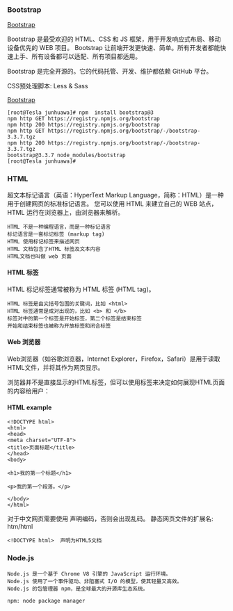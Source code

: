### Bootstrap

[Bootstrap](http://v3.bootcss.com/)

Bootstrap 是最受欢迎的 HTML、CSS 和 JS 框架，用于开发响应式布局、移动设备优先的 WEB 项目。
Bootstrap
让前端开发更快速、简单。所有开发者都能快速上手、所有设备都可以适配、所有项目都适用。

Bootstrap 是完全开源的。它的代码托管、开发、维护都依赖 GitHub 平台。

CSS预处理脚本: Less & Sass

[Bootstrap](http://getbootstrap.com/getting-started/#download)

    [root@Tesla junhuawa]# npm  install bootstrap@3
    npm http GET https://registry.npmjs.org/bootstrap
    npm http 200 https://registry.npmjs.org/bootstrap
    npm http GET https://registry.npmjs.org/bootstrap/-/bootstrap-3.3.7.tgz
    npm http 200 https://registry.npmjs.org/bootstrap/-/bootstrap-3.3.7.tgz
    bootstrap@3.3.7 node_modules/bootstrap
    [root@Tesla junhuawa]# 

### HTML

超文本标记语言（英语：HyperText Markup
Language，简称：HTML）是一种用于创建网页的标准标记语言。
您可以使用 HTML 来建立自己的 WEB 站点，HTML 运行在浏览器上，由浏览器来解析。

    HTML 不是一种编程语言，而是一种标记语言
    标记语言是一套标记标签 (markup tag)
    HTML 使用标记标签来描述网页
    HTML 文档包含了HTML 标签及文本内容
    HTML文档也叫做 web 页面

#### HTML 标签

HTML 标记标签通常被称为 HTML 标签 (HTML tag)。

    HTML 标签是由尖括号包围的关键词，比如 <html>
    HTML 标签通常是成对出现的，比如 <b> 和 </b>
    标签对中的第一个标签是开始标签，第二个标签是结束标签
    开始和结束标签也被称为开放标签和闭合标签

#### Web 浏览器

Web浏览器（如谷歌浏览器，Internet Explorer，Firefox，Safari）是用于读取HTML文件，并将其作为网页显示。

浏览器并不是直接显示的HTML标签，但可以使用标签来决定如何展现HTML页面的内容给用户：

#### HTML example

    <!DOCTYPE html>
    <html>
    <head>
    <meta charset="UTF-8">
    <title>页面标题</title>
    </head>
    <body>
    
    <h1>我的第一个标题</h1>
    
    <p>我的第一个段落。</p>
    
    </body>
    </html>


对于中文网页需要使用 <meta charset="utf-8"> 声明编码，否则会出现乱码。
静态网页文件的扩展名: htm/html 

    <!DOCTYPE html>  声明为HTML5文档

### Node.js

    Node.js 是一个基于 Chrome V8 引擎的 JavaScript 运行环境。
    Node.js 使用了一个事件驱动、非阻塞式 I/O 的模型，使其轻量又高效。
    Node.js 的包管理器 npm，是全球最大的开源库生态系统。 

    npm: node package manager
